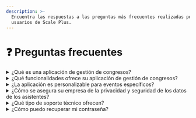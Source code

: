 ```yaml
---
description: >-
  Encuentra las respuestas a las preguntas más frecuentes realizadas por
  usuarios de Scale Plus.
---
```


# ❓ Preguntas frecuentes

<details>

<summary>¿Qué es una aplicación de gestión de congresos?</summary>

Una aplicación de gestión de congresos es una herramienta que ayuda a los organizadores de eventos a planificar, promocionar y gestionar su evento de manera eficiente. La aplicación integra todas las funcionalidades necesarias para organizar un evento en un solo lugar, lo que facilita la planificación y la gestión del mismo.

</details>

<details>

<summary>¿Qué funcionalidades ofrece su aplicación de gestión de congresos?</summary>

Nuestra aplicación de gestión de congresos ofrece una amplia gama de funcionalidades, entre las que se incluyen: gestión de registros de asistentes, creación de páginas personalizadas para eventos, herramientas de promoción, gestión de pagos, herramientas de análisis y seguimiento de la asistencia, entre otras.

</details>

<details>

<summary>¿La aplicación es personalizable para eventos específicos?</summary>

Sí, nuestra aplicación es completamente personalizable para satisfacer las necesidades de cualquier tipo de evento, desde conferencias empresariales hasta podcasts de dichas conferencias. Podemos adaptar la aplicación para incluir herramientas específicas para su evento y asegurarnos de que satisfaga todas sus necesidades.

</details>

<details>

<summary>¿Cómo se asegura su empresa de la privacidad y seguridad de los datos de los asistentes?</summary>

Nos tomamos muy en serio la privacidad y la seguridad de los datos de nuestros usuarios. Todos los datos se almacenan en servidores seguros y solo se accede a ellos por personal autorizado. Además, seguimos las mejores prácticas de la industria para asegurarnos de que nuestros sistemas sean seguros y confiables.

</details>

<details>

<summary>¿Qué tipo de soporte técnico ofrecen?</summary>

Ofrecemos soporte técnico 24/7 para asegurarnos de que nuestros clientes obtengan la ayuda que necesitan en cualquier momento. Nuestro equipo de soporte está disponible por correo electrónico o chat en vivo para responder cualquier pregunta o resolver cualquier problema que puedan tener.

</details>

<details>

<summary>¿Cómo puedo recuperar mi contraseña?</summary>



</details>
